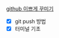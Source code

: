<a href="https://velog.io/@woo0_hooo/Github-github-profile-%EA%B0%84%EC%A7%80%EB%82%98%EA%B2%8C-%EA%BE%B8%EB%AF%B8%EA%B8%B0">github 이쁘게 꾸미기</a>


- [x] git push 방법
- [x] 터미널 기초

